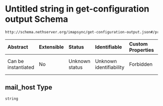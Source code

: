 # Untitled string in get-configuration output Schema

```txt
http://schema.nethserver.org/imapsync/get-configuration-output.json#/properties/mail_host
```



| Abstract            | Extensible | Status         | Identifiable            | Custom Properties | Additional Properties | Access Restrictions | Defined In                                                                                       |
| :------------------ | :--------- | :------------- | :---------------------- | :---------------- | :-------------------- | :------------------ | :----------------------------------------------------------------------------------------------- |
| Can be instantiated | No         | Unknown status | Unknown identifiability | Forbidden         | Allowed               | none                | [get-configuration-output.json\*](imapsync/get-configuration-output.json "open original schema") |

## mail\_host Type

`string`
